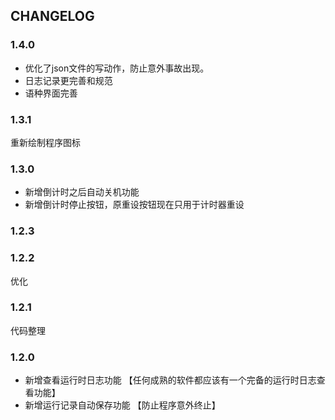 ## CHANGELOG
### 1.4.0

- 优化了json文件的写动作，防止意外事故出现。
- 日志记录更完善和规范
- 语种界面完善

### 1.3.1

重新绘制程序图标


### 1.3.0

- 新增倒计时之后自动关机功能
- 新增倒计时停止按钮，原重设按钮现在只用于计时器重设

### 1.2.3

### 1.2.2

优化

### 1.2.1

代码整理

### 1.2.0

- 新增查看运行时日志功能 【任何成熟的软件都应该有一个完备的运行时日志查看功能】
- 新增运行记录自动保存功能 【防止程序意外终止】